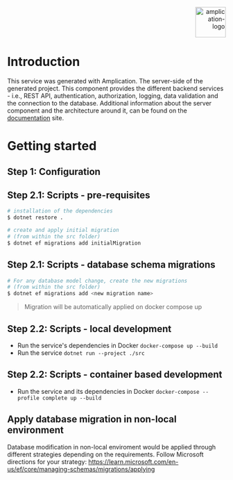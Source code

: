 <p align="right">
  <a href="https://amplication.com" target="_blank">
    <img alt="amplication-logo" height="70" alt="Amplication Logo" src="https://amplication.com/images/logo.svg"/>
  </a>
</p>

# Introduction

This service was generated with Amplication. The server-side of the generated project. This component provides the different backend services - i.e., REST API, authentication, authorization, logging, data validation and the connection to the database. Additional information about the server component and the architecture around it, can be found on the [documentation](https://docs.amplication.com/guides/getting-started) site.

# Getting started

## Step 1: Configuration

## Step 2.1: Scripts - pre-requisites


```sh
# installation of the dependencies
$ dotnet restore .

# create and apply initial migration
# (from within the src folder)
$ dotnet ef migrations add initialMigration
```

## Step 2.1: Scripts - database schema migrations

```sh
# For any database model change, create the new migrations
# (from within the src folder)
$ dotnet ef migrations add <new migration name>
```

> Migration will be automatically applied on docker compose up

## Step 2.2: Scripts - local development

- Run the service's dependencies in Docker `docker-compose up --build`
- Run the service  `dotnet run --project ./src`

## Step 2.2: Scripts - container based development

- Run the service and its dependencies in Docker `docker-compose --profile complete up --build`

## Apply database migration in non-local environment 

Database modification in non-local enviroment would be applied through different strategies depending on the requirements. 
Follow Microsoft directions for your strategy: https://learn.microsoft.com/en-us/ef/core/managing-schemas/migrations/applying